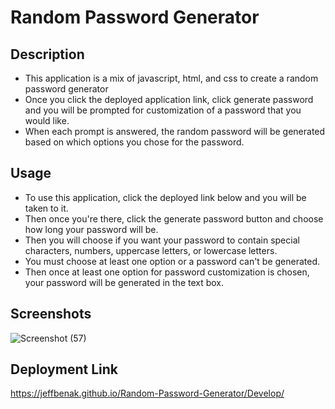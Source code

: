 # Random Password Generator

## Description 
- This application is a mix of javascript, html, and css to create a random password generator
- Once you click the deployed application link, click generate password and you will be prompted for customization of a password that you would like. 
- When each prompt is answered, the random password will be generated based on which options you chose for the password.

## Usage
- To use this application, click the deployed link below and you will be taken to it.
- Then once you're there, click the generate password button and choose how long your password will be.
- Then you will choose if you want your password to contain special characters, numbers, uppercase letters, or lowercase letters. 
- You must choose at least one option or a password can't be generated. 
- Then once at least one option for password customization is chosen, your password will be generated in the text box. 

## Screenshots 
![Screenshot (57)](https://user-images.githubusercontent.com/87049684/137401490-655b36c6-9068-4f7f-bcd9-7157d56e007d.png)

## Deployment Link 
https://jeffbenak.github.io/Random-Password-Generator/Develop/
